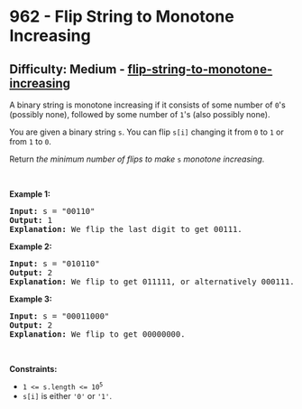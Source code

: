 <h1>962 - Flip String to Monotone Increasing</h1><h2>Difficulty: Medium - <a href="https://leetcode.com/problems/flip-string-to-monotone-increasing/">flip-string-to-monotone-increasing</a></h2><p>A binary string is monotone increasing if it consists of some number of <code>0</code>&#39;s (possibly none), followed by some number of <code>1</code>&#39;s (also possibly none).</p>

<p>You are given a binary string <code>s</code>. You can flip <code>s[i]</code> changing it from <code>0</code> to <code>1</code> or from <code>1</code> to <code>0</code>.</p>

<p>Return <em>the minimum number of flips to make </em><code>s</code><em> monotone increasing</em>.</p>

<p>&nbsp;</p>
<p><strong class="example">Example 1:</strong></p>

<pre>
<strong>Input:</strong> s = &quot;00110&quot;
<strong>Output:</strong> 1
<strong>Explanation:</strong> We flip the last digit to get 00111.
</pre>

<p><strong class="example">Example 2:</strong></p>

<pre>
<strong>Input:</strong> s = &quot;010110&quot;
<strong>Output:</strong> 2
<strong>Explanation:</strong> We flip to get 011111, or alternatively 000111.
</pre>

<p><strong class="example">Example 3:</strong></p>

<pre>
<strong>Input:</strong> s = &quot;00011000&quot;
<strong>Output:</strong> 2
<strong>Explanation:</strong> We flip to get 00000000.
</pre>

<p>&nbsp;</p>
<p><strong>Constraints:</strong></p>

<ul>
	<li><code>1 &lt;= s.length &lt;= 10<sup>5</sup></code></li>
	<li><code>s[i]</code> is either <code>&#39;0&#39;</code> or <code>&#39;1&#39;</code>.</li>
</ul>
